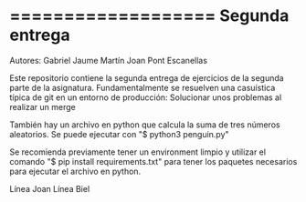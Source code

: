 ===================
Segunda entrega
===================

Autores:
    Gabriel Jaume Martín
    Joan Pont Escanellas

Este repositorio contiene la segunda entrega de ejercicios de la segunda parte de la asignatura. Fundamentalmente se resuelven una casuística típica de git en un entorno de producción: Solucionar unos problemas al realizar un merge

También hay un archivo en python que calcula la suma de tres números aleatorios. Se puede ejecutar con "$ python3 penguin.py"

Se recomienda previamente tener un environment limpio y utilizar el comando "$ pip install requirements.txt" para tener los paquetes necesarios para ejecutar el archivo en python. 

Línea Joan
Línea Biel
